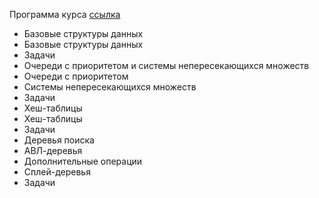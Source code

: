 Программа курса [ссылка](https://stepik.org/lesson/41233)
  - Базовые структуры данных 
  - Базовые структуры данных
  - Задачи
  - Очереди с приоритетом и системы непересекающихся множеств
  - Очереди с приоритетом
  - Системы непересекающихся множеств
  - Задачи
  - Хеш-таблицы
  - Хеш-таблицы
  - Задачи
  - Деревья поиска
  - АВЛ-деревья
  - Дополнительные операции
  - Сплей-деревья
  - Задачи
